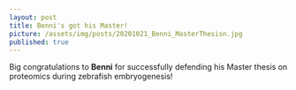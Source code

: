 ```yaml
---
layout: post
title: Benni's got his Master!
picture: /assets/img/posts/20201021_Benni_MasterThesisn.jpg
published: true
---
```

Big congratulations to **Benni** for successfully defending his Master thesis on proteomics during zebrafish embryogenesis! 
